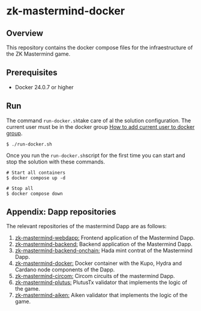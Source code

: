 # zk-mastermind-docker

## Overview

This repository contains the docker compose files for the infraestructure of the ZK Mastermind game.

## Prerequisites

- Docker 24.0.7 or higher

## Run

The command `run-docker.sh`take care of al the solution configuration. The current user must be in the docker group [How to add current user to docker group](https://docs.docker.com/engine/install/linux-postinstall/).

```
$ ./run-docker.sh
```

Once you run the `run-docker.sh`script for the first time you can start and stop the solution with these commands.

```
# Start all containers
$ docker compose up -d

# Stop all
$ docker compose down 
```

## Appendix: Dapp repositories

The relevant repositories of the mastermind Dapp are as follows:

1. [zk-mastermind-webdapp:](https://github.com/Modulo-P/zk-mastermind-webapp) Frontend application of the Mastermind Dapp.
2. [zk-mastermind-backend:](https://github.com/Modulo-P/zk-mastermind-backend) Backend application of the Mastermind Dapp.
3. [zk-mastermind-backend-onchain:](https://github.com/Modulo-P/zk-mastermind-backend-onchain) Hada mint contrat of the Mastermind Dapp.
4. [zk-mastermind-docker:](https://github.com/Modulo-P/zk-mastermind-docker) Docker container with the Kupo, Hydra and Cardano node components of the Dapp.
5. [zk-mastermind-circom:](https://github.com/Modulo-P/zk-mastermind-circom) Circom circuits of the mastermind Dapp.
6. [zk-mastermind-plutus:](https://github.com/Modulo-P/zk-mastermind-plutus) PlutusTx validator that implements the logic of the game.
7. [zk-mastermind-aiken:](https://github.com/Modulo-P/zk-mastermind-aiken) Aiken validator that implements the logic of the game.
